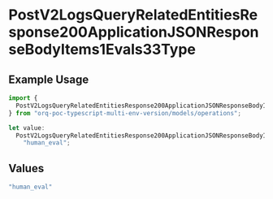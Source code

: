 # PostV2LogsQueryRelatedEntitiesResponse200ApplicationJSONResponseBodyItems1Evals33Type

## Example Usage

```typescript
import {
  PostV2LogsQueryRelatedEntitiesResponse200ApplicationJSONResponseBodyItems1Evals33Type,
} from "orq-poc-typescript-multi-env-version/models/operations";

let value:
  PostV2LogsQueryRelatedEntitiesResponse200ApplicationJSONResponseBodyItems1Evals33Type =
    "human_eval";
```

## Values

```typescript
"human_eval"
```